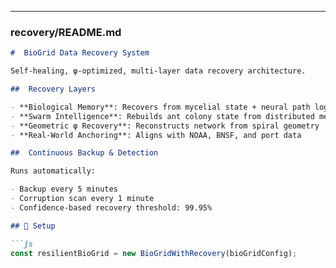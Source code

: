 ---

### recovery/README.md

```markdown
#  BioGrid Data Recovery System

Self-healing, φ-optimized, multi-layer data recovery architecture.

##  Recovery Layers

- **Biological Memory**: Recovers from mycelial state + neural path logs
- **Swarm Intelligence**: Rebuilds ant colony state from distributed memory
- **Geometric φ Recovery**: Reconstructs network from spiral geometry
- **Real-World Anchoring**: Aligns with NOAA, BNSF, and port data

##  Continuous Backup & Detection

Runs automatically:

- Backup every 5 minutes
- Corruption scan every 1 minute
- Confidence-based recovery threshold: 99.95%

## 🧪 Setup

```js
const resilientBioGrid = new BioGridWithRecovery(bioGridConfig);
